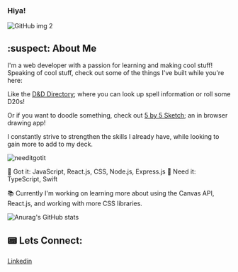 ### Hiya!
![GitHub img  2](https://user-images.githubusercontent.com/53131688/128927596-1e2e142b-1297-4f62-a43a-2f03f0480814.png)


## :suspect: About Me
I'm a web developer with a passion for learning and making cool stuff! Speaking of cool stuff, check out some of the things I've built while you're here: 

Like the [D&D Directory](https://stefancarrera.github.io/dnd-directory/); where you can look up spell information or roll some D20s! 

Or if you want to doodle something, check out [5 by 5 Sketch]( https://five-by-five-sketch.herokuapp.com/); an in browser drawing app! 

I constantly strive to strengthen the skills I already have, while looking to gain more to add to my deck.

![needitgotit](https://user-images.githubusercontent.com/53131688/128930315-bdd5a520-6d94-4bd9-acb1-0443a9588f55.gif)

:flower_playing_cards: Got it: JavaScript, React.js, CSS, Node.js, Express.js
:flower_playing_cards: Need it: TypeScript, Swift

:books: Currently I'm working on learning more about using the Canvas API, React.js, and working with more CSS libraries. 

![Anurag's GitHub stats](https://github-readme-stats.vercel.app/api?username=stefancarrera&show_icons=true&theme=cobalt&hide=contribs,stars)


## :pager: Lets Connect:
[Linkedin](https://www.linkedin.com/in/stefan-carrera/)


<!--
**stefancarrera/stefancarrera** is a ✨ _special_ ✨ repository because its `README.md` (this file) appears on your GitHub profile.

Here are some ideas to get you started:

- 🔭 I’m currently working on ...
- 🌱 I’m currently learning ...
- 👯 I’m looking to collaborate on ...
- 🤔 I’m looking for help with ...
- 💬 Ask me about ...
- 📫 How to reach me: ...
- 😄 Pronouns: ...
- ⚡ Fun fact: ...
-->
